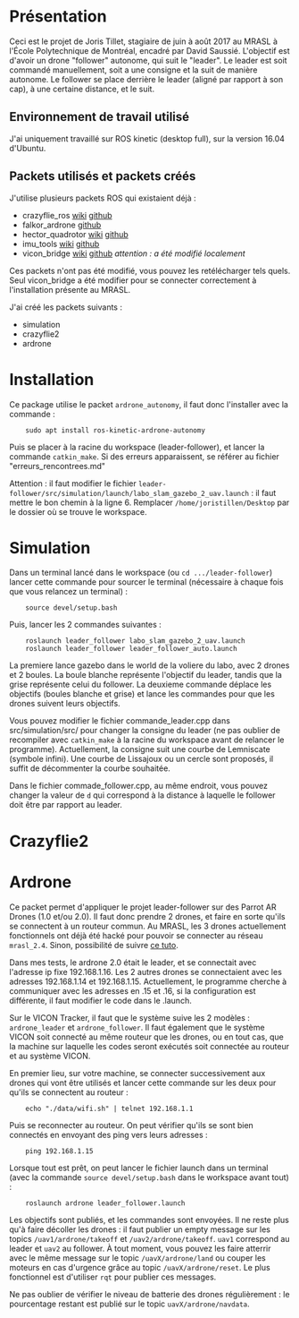 Présentation
============

Ceci est le projet de Joris Tillet, stagiaire de juin à août 2017 au MRASL à l'École Polytechnique de Montréal, encadré par David Saussié.
L'objectif est d'avoir un drone "follower" autonome, qui suit le "leader".
Le leader est soit commandé manuellement, soit a une consigne et la suit de manière autonome.
Le follower se place derrière le leader (aligné par rapport à son cap), à une certaine distance, et le suit.

Environnement de travail utilisé
--------------------------------

J'ai uniquement travaillé sur ROS kinetic (desktop full), sur la version 16.04 d'Ubuntu.

Packets utilisés et packets créés
---------------------------------

J'utilise plusieurs packets ROS qui existaient déjà :

* crazyflie\_ros [wiki](http://wiki.ros.org/crazyflie) [github](https://github.com/whoenig/crazyflie_ros)
* falkor\_ardrone [github](https://github.com/FalkorSystems/falkor_ardrone)
* hector\_quadrotor [wiki](http://wiki.ros.org/hector_quadrotor) [github](https://github.com/tu-darmstadt-ros-pkg/hector_quadrotor)
* imu\_tools [wiki](http://wiki.ros.org/imu_filter_madgwick) [github](https://github.com/ccny-ros-pkg/imu_tools)
* vicon\_bridge [wiki](http://wiki.ros.org/vicon_bridge) [github](https://github.com/ethz-asl/vicon_bridge) _attention : a été modifié localement_

Ces packets n'ont pas été modifié, vous pouvez les retélécharger tels quels.
Seul vicon_bridge a été modifier pour se connecter correctement à l'installation présente au MRASL.

J'ai créé les packets suivants :

* simulation
* crazyflie2
* ardrone


Installation
============

Ce package utilise le packet `ardrone_autonomy`, il faut donc l'installer avec la commande :

		sudo apt install ros-kinetic-ardrone-autonomy 

Puis se placer à la racine du workspace (leader-follower), et lancer la commande `catkin_make`.
Si des erreurs apparaissent, se référer au fichier "erreurs_rencontrees.md"

Attention : il faut modifier le fichier `leader-follower/src/simulation/launch/labo_slam_gazebo_2_uav.launch` : il faut mettre le bon chemin à la ligne 6.
Remplacer `/home/joristillen/Desktop` par le dossier où se trouve le workspace.


Simulation
==========

Dans un terminal lancé dans le workspace (ou `cd .../leader-follower`) lancer cette commande pour sourcer le terminal (nécessaire à chaque fois que vous relancez un terminal) :

		source devel/setup.bash

Puis, lancer les 2 commandes suivantes :

		roslaunch leader_follower labo_slam_gazebo_2_uav.launch 
		roslaunch leader_follower leader_follower_auto.launch 


La premiere lance gazebo dans le world de la voliere du labo, avec 2 drones et 2 boules. La boule blanche représente l'objectif du leader, tandis que la grise représente celui du follower.
La deuxieme commande déplace les objectifs (boules blanche et grise) et lance les commandes pour que les drones suivent leurs objectifs.

Vous pouvez modifier le fichier commande\_leader.cpp dans src/simulation/src/ pour changer la consigne du leader (ne pas oublier de recompiler avec `catkin_make` à la racine du workspace avant de relancer le programme). Actuellement, la consigne suit une courbe de Lemniscate (symbole infini). Une courbe de Lissajoux ou un cercle sont proposés, il suffit de décommenter la courbe souhaitée.

Dans le fichier commade\_follower.cpp, au même endroit, vous pouvez changer la valeur de `d` qui correspond à la distance à laquelle le follower doit être par rapport au leader.


Crazyflie2
==========



Ardrone
=======

Ce packet permet d'appliquer le projet leader-follower sur des Parrot AR Drones (1.0 et/ou 2.0). Il faut donc prendre 2 drones, et faire en sorte qu'ils se connectent à un routeur commun. Au MRASL, les 3 drones actuellement fonctionnels ont déjà été hacké pour pouvoir se connecter au réseau `mrasl_2.4`. Sinon, possibilité de suivre [ce tuto](https://github.com/AutonomyLab/ardrone_autonomy/wiki/Multiple-AR-Drones).

Dans mes tests, le ardrone 2.0 était le leader, et se connectait avec l'adresse ip fixe 192.168.1.16. Les 2 autres drones se connectaient avec les adresses 192.168.1.14 et 192.168.1.15. Actuellement, le programme cherche à communiquer avec les adresses en .15 et .16, si la configuration est différente, il faut modifier le code dans le .launch.

Sur le VICON Tracker, il faut que le système suive les 2 modèles : `ardrone_leader` et `ardrone_follower`. Il faut également que le système VICON soit connecté au même routeur que les drones, ou en tout cas, que la machine sur laquelle les codes seront exécutés soit connectée au routeur et au système VICON.

En premier lieu, sur votre machine, se connecter successivement aux drones qui vont être utilisés et lancer cette commande sur les deux pour qu'ils se connectent au routeur :

		echo "./data/wifi.sh" | telnet 192.168.1.1

Puis se reconnecter au routeur. On peut vérifier qu'ils se sont bien connectés en envoyant des ping vers leurs adresses :

		ping 192.168.1.15

Lorsque tout est prêt, on peut lancer le fichier launch dans un terminal (avec la commande `source devel/setup.bash` dans le workspace avant tout) :

		roslaunch ardrone leader_follower.launch

Les objectifs sont publiés, et les commandes sont envoyées. Il ne reste plus qu'à faire décoller les drones : il faut publier un empty message sur les topics `/uav1/ardrone/takeoff` et `/uav2/ardrone/takeoff`. `uav1` correspond au leader et `uav2` au follower. À tout moment, vous pouvez les faire atterrir avec le même message sur le topic `/uavX/ardrone/land` ou couper les moteurs en cas d'urgence grâce au topic `/uavX/ardrone/reset`. Le plus fonctionnel est d'utiliser `rqt` pour publier ces messages.

Ne pas oublier de vérifier le niveau de batterie des drones régulièrement : le pourcentage restant est publié sur le topic `uavX/ardrone/navdata`.



















